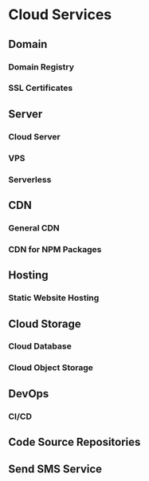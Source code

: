 <script setup>
import { ref } from 'vue';
import NavContainer from '../components/NavContainer.vue';
import newsData from '../assets/cs/cloud-services.json';

const data = ref(newsData);
</script>

# Cloud Services

## Domain

### Domain Registry

<NavContainer :data="data.domain"/>

### SSL Certificates

<NavContainer :data="data.sslCertificates"/>

## Server

### Cloud Server

<NavContainer :data="data.cloudServer"/>

### VPS

<NavContainer :data="data.vps"/>

### Serverless

<NavContainer :data="data.serverless"/>

## CDN

### General CDN

<NavContainer :data="data.cdn"/>

### CDN for NPM Packages

<NavContainer :data="data.cdnForNpmPackage"/>

## Hosting

### Static Website Hosting

<NavContainer :data="data.staticWebsiteHosting"/>

## Cloud Storage

### Cloud Database

### Cloud Object Storage

<NavContainer :data="data.cloudObjectStorage"/>

## DevOps

### CI/CD

<NavContainer :data="data.cicd"/>

## Code Source Repositories

<NavContainer :data="data.codeSourceRepo"/>

## Send SMS Service

<NavContainer :data="data.sendSms"/>

